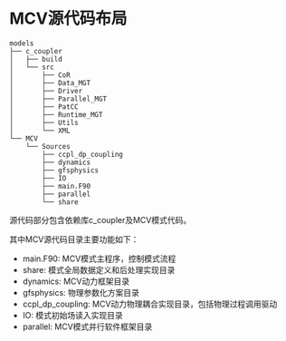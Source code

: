 # MCV源代码布局

```
models
├── c_coupler
│   ├── build
│   └── src
│       ├── CoR
│       ├── Data_MGT
│       ├── Driver
│       ├── Parallel_MGT
│       ├── PatCC
│       ├── Runtime_MGT
│       ├── Utils
│       └── XML
└── MCV
    └── Sources
        ├── ccpl_dp_coupling
        ├── dynamics
        ├── gfsphysics
        ├── IO
        ├── main.F90
        ├── parallel
        └── share
```

源代码部分包含依赖库c_coupler及MCV模式代码。

其中MCV源代码目录主要功能如下：

- main.F90: MCV模式主程序，控制模式流程
- share: 模式全局数据定义和后处理实现目录
- dynamics: MCV动力框架目录
- gfsphysics: 物理参数化方案目录
- ccpl_dp_coupling: MCV动力物理耦合实现目录，包括物理过程调用驱动
- IO: 模式初始场读入实现目录
- parallel: MCV模式并行软件框架目录



